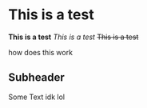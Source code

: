 # This is a test
**This is a test**
*This is a test*
~~This is a test~~

how does this work

## Subheader

Some Text idk lol